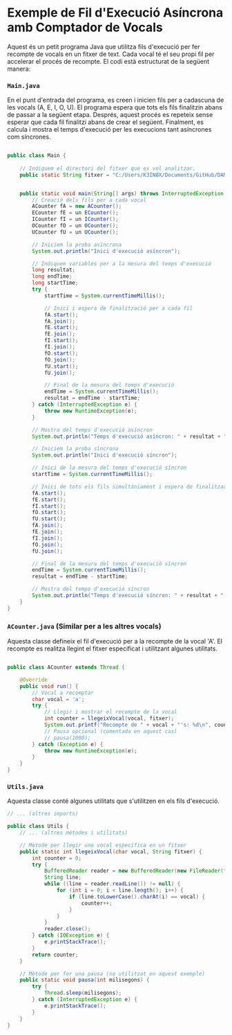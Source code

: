 # Exemple de Fil d'Execució Asíncrona amb Comptador de Vocals

Aquest és un petit programa Java que utilitza fils d'execució per fer recompte de vocals en un fitxer de text. Cada vocal té el seu propi fil per accelerar el procés de recompte. El codi està estructurat de la següent manera:

### `Main.java`

En el punt d'entrada del programa, es creen i inicien fils per a cadascuna de les vocals (A, E, I, O, U). El programa espera que tots els fils finalitzin abans de passar a la següent etapa. Després, aquest procés es repeteix sense esperar que cada fil finalitzi abans de crear el següent. Finalment, es calcula i mostra el temps d'execució per les execucions tant asíncrones com síncrones.

```java

public class Main {
    
	// Indiquem el directori del fitxer que es vol analitzar.
	public static String fitxer = "C:/Users/K3IN0X/Documents/GitHub/DAM-23-24/M09-PSP/UF2/Activities/M09_UF2_ACT01_Cabrera/ex1-comptador-vocals/src/main/java/daniel/Cabrera/Resources/test.txt";


    public static void main(String[] args) throws InterruptedException {
        // Creació dels fils per a cada vocal
        ACounter fA = new ACounter();
        ECounter fE = un ECounter();
        ICounter fI = un ICounter();
        OCounter fO = un OCounter();
        UCounter fU = un UCounter();

		// Iniciem la proba asíncrona
        System.out.println("Inici d'execució asíncron");

        // Indiquem variables per a la mesura del temps d'execució
        long resultat;
        long endTime;
        long startTime;
        try {
            startTime = System.currentTimeMillis();

            // Inici i espera de finalització per a cada fil
            fA.start();
            fA.join();
            fE.start();
            fE.join();
            fI.start();
            fI.join();
            fO.start();
            fO.join();
            fU.start();
            fU.join();

            // Final de la mesura del temps d'execució
            endTime = System.currentTimeMillis();
            resultat = endTime - startTime;
        } catch (InterruptedException e) {
            throw new RuntimeException(e);
        }

        // Mostra del temps d'execució asíncron
        System.out.println("Temps d'execució asíncron: " + resultat + " ms");

		// Iniciem la proba síncrona
        System.out.println("Inici d'execució síncron");

        // Inici de la mesura del temps d'execució síncron
        startTime = System.currentTimeMillis();

        // Inici de tots els fils simultàniament i espera de finalització
        fA.start();
        fE.start();
        fI.start();
        fO.start();
        fU.start();
        fA.join();
        fE.join();
        fI.join();
        fO.join();
        fU.join();

        // Final de la mesura del temps d'execució síncron
        endTime = System.currentTimeMillis();
        resultat = endTime - startTime;

        // Mostra del temps d'execució síncron
        System.out.println("Temps d'execució síncron: " + resultat + " ms");
    }
}
```

### `ACounter.java` (Similar per a les altres vocals)

Aquesta classe defineix el fil d'execució per a la recompte de la vocal 'A'. El recompte es realitza llegint el fitxer especificat i utilitzant algunes utilitats. 

```java

public class ACounter extends Thread {

    @Override
    public void run() {
        // Vocal a recomptar
        char vocal = 'a';
        try {
            // Llegir i mostrar el recompte de la vocal
            int counter = llegeixVocal(vocal, fitxer);
            System.out.printf("Recompte de " + vocal + "'s: %d\n", counter);
            // Pausa opcional (comentada en aquest cas)
            // pausa(1000);
        } catch (Exception e) {
            throw new RuntimeException(e);
        }
    }
}
```

### `Utils.java`

Aquesta classe conté algunes utilitats que s'utilitzen en els fils d'execució.

```java
// ... (altres imports)

public class Utils {
    // ... (altres mètodes i utilitats)

    // Mètode per llegir una vocal específica en un fitxer
    public static int llegeixVocal(char vocal, String fitxer) {
        int counter = 0;
        try {
            BufferedReader reader = new BufferedReader(new FileReader(fitxer));
            String line;
            while ((line = reader.readLine()) != null) {
                for (int i = 0; i < line.length(); i++) {
                    if (line.toLowerCase().charAt(i) == vocal) {
                        counter++;
                    }
                }
            }
            reader.close();
        } catch (IOException e) {
            e.printStackTrace();
        }
        return counter;
    }

    // Mètode per fer una pausa (no utilitzat en aquest exemple)
    public static void pausa(int milisegons) {
        try {
            Thread.sleep(milisegons);
        } catch (InterruptedException e) {
            e.printStackTrace();
        }
    }
}
```